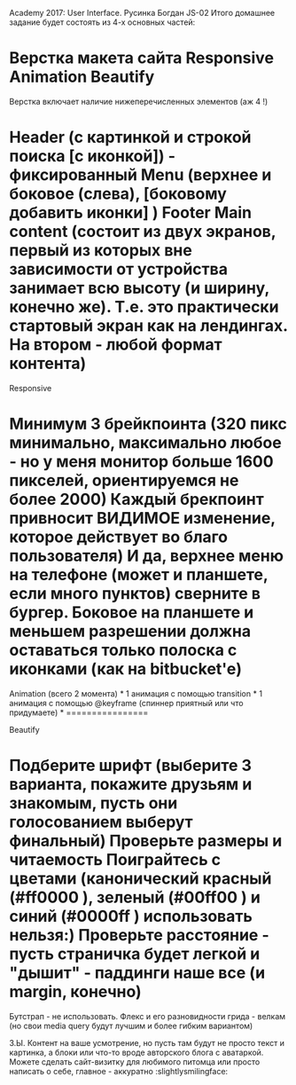 Academy 2017: User Interface. Русинка Богдан JS-02
Итого домашнее задание будет состоять из 4-х основных частей:

Верстка макета сайта
Responsive
Animation
Beautify
===============
Верстка включает наличие нижеперечисленных элементов (аж 4 !)

Header (с картинкой и строкой поиска [с иконкой]) - фиксированный
Menu (верхнее и боковое (слева), [боковому добавить иконки] )
Footer
Main content (состоит из двух экранов, первый из которых вне зависимости от устройства занимает всю высоту (и ширину, конечно же). Т.е. это практически стартовый экран как на лендингах. На втором - любой формат контента)
================
Responsive

Минимум 3 брейкпоинта (320 пикс минимально, максимально любое - но у меня монитор больше 1600 пикселей, ориентируемся не более 2000)
Каждый брекпоинт привносит ВИДИМОЕ изменение, которое действует во благо пользователя)
И да, верхнее меню на телефоне (может и планшете, если много пунктов) сверните в бургер. Боковое на планшете и меньшем разрешении должна оставаться только полоска с иконками (как на bitbucket'e)
================
Animation (всего 2 момента) * 1 анимация с помощью transition * 1 анимация с помощью @keyframe (спиннер приятный или что придумаете) * ================

Beautify

Подберите шрифт (выберите 3 варианта, покажите друзьям и знакомым, пусть они голосованием выберут финальный)
Проверьте размеры и читаемость
Поиграйтесь с цветами (канонический красный (#ff0000 ), зеленый (#00ff00 ) и синий (#0000ff ) использовать нельзя:)
Проверьте расстояние - пусть страничка будет легкой и "дышит" - паддинги наше все (и margin, конечно)
================
Бутстрап - не использовать. Флекс и его разновидности грида - велкам (но свои media query будут лучшим и более гибким вариантом)

З.Ы. Контент на ваше усмотрение, но пусть там будут не просто текст и картинка, а блоки или что-то вроде авторского блога с аватаркой. Можете сделать сайт-визитку для любимого питомца или просто написать о себе, главное - аккуратно :slightlysmilingface:
